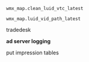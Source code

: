 `wmx_map.clean_luid_vtc_latest`

`wmx_map.luid_vid_path_latest`



tradedesk



**ad server logging**

put impression tables

